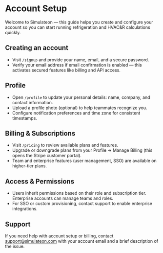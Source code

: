 # Account Setup

Welcome to Simulateon — this guide helps you create and configure your account so you can start running refrigeration and HVAC&R calculations quickly.

## Creating an account

- Visit `/signup` and provide your name, email, and a secure password.
- Verify your email address if email confirmation is enabled — this activates secured features like billing and API access.

## Profile

- Open `/profile` to update your personal details: name, company, and contact information.
- Upload a profile photo (optional) to help teammates recognize you.
- Configure notification preferences and time zone for consistent timestamps.

## Billing & Subscriptions

- Visit `/pricing` to review available plans and features.
- Upgrade or downgrade plans from your Profile → Manage Billing (this opens the Stripe customer portal).
- Team and enterprise features (user management, SSO) are available on higher-tier plans.

## Access & Permissions

- Users inherit permissions based on their role and subscription tier. Enterprise accounts can manage teams and roles.
- For SSO or custom provisioning, contact support to enable enterprise integrations.

## Support

If you need help with account setup or billing, contact support@simulateon.com with your account email and a brief description of the issue.
